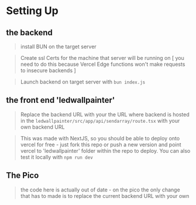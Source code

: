 # Setting Up 

## the backend 
> install BUN on the target server 

> Create ssl Certs for the machine that server will be running on [ you need to do this because Vercel Edge functions won't make requests to insecure backends ]

> Launch backend on target server with `bun index.js` 

## the front end 'ledwallpainter'
> Replace the backend URL with your the URL where backend is hosted in the `ledwallpainter/src/app/api/sendarray/route.tsx` with your own backend URL 

> This was made with NextJS, so you should be able to deploy onto vercel for free - just fork this repo or push a new version and point vercel to 'ledwallpainter' folder within the repo to deploy. You can also test it locally with `npm run dev` 


## The Pico 
> the code here is actually out of date - on the pico the only change that has to made is to replace the current backend URL with your own 